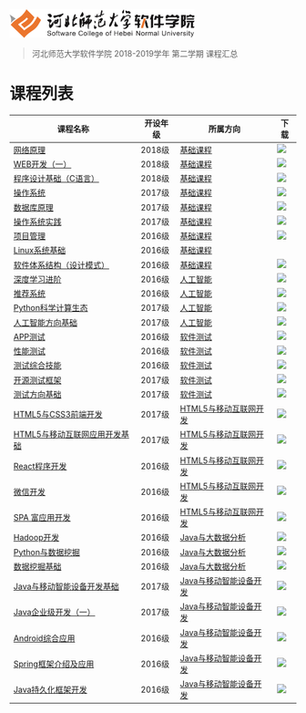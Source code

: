 <img src="./image/logo.png" height="50" />

> 河北师范大学软件学院 2018-2019学年 第二学期 课程汇总

# 课程列表

|课程名称|开设年级|所属方向|下载|
|-------|-------|-------|-------|
|[网络原理](https://github.com/edu2act/course-NetWork/tree/2018-2019-2st) | 2018级 | [基础课程](./courses/基础课程) |[![](https://img.shields.io/badge/term-2018--2019--1st-9cf.svg)](https://github.com/edu2act/course-NetWork/releases/tag/2018-2019-2st) |
|[WEB开发（一）](https://github.com/edu2act/course-web1/tree/2018-2019-2st) | 2018级 | [基础课程](./courses/基础课程) |[![](https://img.shields.io/badge/term-2018--2019--1st-9cf.svg)](https://github.com/edu2act/course-web1/releases/tag/2018-2019-2st) |
|[程序设计基础（C语言）](https://github.com/edu2act/course-C/tree/2018-2019-2st) | 2018级 | [基础课程](./courses/基础课程) |[![](https://img.shields.io/badge/term-2018--2019--1st-9cf.svg)](https://github.com/edu2act/course-C/releases/tag/2018-2019-2st) |
|[操作系统](https://github.com/edu2act/course-OS/tree/2018-2019-2st) | 2017级 | [基础课程](./courses/基础课程) |[![](https://img.shields.io/badge/term-2018--2019--1st-9cf.svg)](https://github.com/edu2act/course-OS/releases/tag/2018-2019-2st) |
|[数据库原理](https://github.com/edu2act/course-DataBase/tree/2018-2019-2st) | 2017级 | [基础课程](./courses/基础课程) |[![](https://img.shields.io/badge/term-2018--2019--1st-9cf.svg)](https://github.com/edu2act/course-DataBase/releases/tag/2018-2019-2st) |
|[操作系统实践](https://github.com/edu2act/course-os-practice/tree/2018-2019-2st) | 2017级 | [基础课程](./courses/基础课程) |[![](https://img.shields.io/badge/term-2018--2019--1st-9cf.svg)](https://github.com/edu2act/course-os-practice/releases/tag/2018-2019-2st) |
|[项目管理](https://github.com/edu2act/course-IT-Project-Management/tree/2018-2019-2st) | 2016级 | [基础课程](./courses/基础课程) |[![](https://img.shields.io/badge/term-2018--2019--1st-9cf.svg)](https://github.com/edu2act/course-IT-Project-Management/releases/tag/2018-2019-2st) |
|[Linux系统基础](https://github.com/edu2act/course-linux-system/) | 2016级 | [基础课程](./courses/基础课程) | |
|[软件体系结构（设计模式）](https://github.com/edu2act/course-Software-architecture/tree/2018-2019-2st) | 2016级 | [基础课程](./courses/基础课程) |[![](https://img.shields.io/badge/term-2018--2019--1st-9cf.svg)](https://github.com/edu2act/course-Software-architecture/releases/tag/2018-2019-2st) |
|[深度学习进阶](https://github.com/edu2act/course-deep-learning-advanced/tree/2018-2019-2st) | 2016级 | [人工智能](./courses/人工智能) |[![](https://img.shields.io/badge/term-2018--2019--1st-9cf.svg)](https://github.com/edu2act/course-deep-learning-advanced/releases/tag/2018-2019-2st) |
|[推荐系统](https://github.com/edu2act/course-Recommender-Systems/tree/2018-2019-2st) | 2016级 | [人工智能](./courses/人工智能) |[![](https://img.shields.io/badge/term-2018--2019--1st-9cf.svg)](https://github.com/edu2act/course-Recommender-Systems/releases/tag/2018-2019-2st) |
|[Python科学计算生态](https://github.com/edu2act/course-PySCE/tree/2018-2019-2st) |2017级 |[人工智能](./courses/人工智能) |[![](https://img.shields.io/badge/term-2018--2019--1st-9cf.svg)](https://github.com/edu2act/course-PySCE/releases/tag/2018-2019-2st) |
|[人工智能方向基础](https://github.com/edu2act/course-machine-learning-foundation/tree/2018-2019-2st) | 2017级 | [人工智能](./courses/人工智能) |[![](https://img.shields.io/badge/term-2018--2019--1st-9cf.svg)](https://github.com/edu2act/course-machine-learning-foundation/releases/tag/2018-2019-2st) |
|[APP测试](https://github.com/edu2act/course-APP-Testing/tree/2018-2019-2st) | 2016级 | [软件测试](./courses/软件测试) |[![](https://img.shields.io/badge/term-2018--2019--1st-9cf.svg)](https://github.com/edu2act/course-APP-Testing/releases/tag/2018-2019-2st) |
|[性能测试](https://github.com/edu2act/course-Load-Testing/tree/2018-2019-2st) | 2016级 | [软件测试](./courses/软件测试) |[![](https://img.shields.io/badge/term-2018--2019--1st-9cf.svg)](https://github.com/edu2act/course-Load-Testing/releases/tag/2018-2019-2st) |
|[测试综合技能](https://github.com/edu2act/course-testing-comprehensive-skill/tree/2018-2019-2st) | 2016级 | [软件测试](./courses/软件测试) |[![](https://img.shields.io/badge/term-2018--2019--1st-9cf.svg)](https://github.com/edu2act/course-testing-comprehensive-skill/releases/tag/2018-2019-2st) |
|[开源测试框架](https://github.com/edu2act/course-web-driver/tree/2018-2019-2st) | 2017级 | [软件测试](./courses/软件测试) |[![](https://img.shields.io/badge/term-2018--2019--1st-9cf.svg)](https://github.com/edu2act/course-web-driver/releases/tag/2018-2019-2st) |
|[测试方向基础](https://github.com/edu2act/course-JavaEE/tree/2018-2019-2st) | 2017级 | [软件测试](./courses/软件测试) |[![](https://img.shields.io/badge/term-2018--2019--1st-9cf.svg)](https://github.com/edu2act/course-JavaEE/releases/tag/2018-2019-2st) |
|[HTML5与CSS3前端开发](https://github.com/edu2act/course-HTML5-and-mobile-internet-development-fondation/tree/2018-2019-2st) | 2017级 | [HTML5与移动互联网开发](./courses/HTML5与移动互联网开发) |[![](https://img.shields.io/badge/term-2018--2019--1st-9cf.svg)](https://github.com/edu2act/course-HTML5-and-mobile-internet-development-fondation/releases/tag/2018-2019-2st) |
|[HTML5与移动互联网应用开发基础](https://github.com/edu2act/course-javascript-advanced/tree/2018-2019-2st) | 2017级 | [HTML5与移动互联网开发](./courses/HTML5与移动互联网开发) |[![](https://img.shields.io/badge/term-2018--2019--1st-9cf.svg)](https://github.com/edu2act/course-javascript-advanced/tag/2018-2019-2st)|
|[React程序开发](https://github.com/edu2act/course-react/tree/2018-2019-2st) | 2016级 | [HTML5与移动互联网开发](./courses/HTML5与移动互联网开发) |[![](https://img.shields.io/badge/term-2018--2019--1st-9cf.svg)](https://github.com/edu2act/course-react/tag/2018-2019-2st)|
|[微信开发](https://github.com/edu2act/course-wechat-and-miniprogram/tree/2018-2019-2st) | 2016级 | [HTML5与移动互联网开发](./courses/HTML5与移动互联网开发) |[![](https://img.shields.io/badge/term-2018--2019--1st-9cf.svg)](https://github.com/edu2act/course-wechat-and-miniprogram/releases/tag/2018-2019-2st) |
|[SPA 富应用开发](https://github.com/edu2act/course-spa/tree/2018-2019-2st) | 2016级 | [HTML5与移动互联网开发](./courses/HTML5与移动互联网开发) |[![](https://img.shields.io/badge/term-2018--2019--1st-9cf.svg)](https://github.com/edu2act/course-spa/releases/tag/2018-2019-2st) |
|[Hadoop开发](https://github.com/edu2act/course-Hadoop/tree/2018-2019-2st) | 2016级 | [Java与大数据分析](./courses/Java与大数据分析) |[![](https://img.shields.io/badge/term-2018--2019--1st-9cf.svg)](https://github.com/edu2act/course-Hadoop/releases/tag/2018-2019-2st) |
|[Python与数据挖掘](https://github.com/edu2act/course-Python/tree/2018-2019-2st) | 2016级 | [Java与大数据分析](./courses/Java与大数据分析) |[![](https://img.shields.io/badge/term-2018--2019--1st-9cf.svg)](https://github.com/edu2act/course-Python/releases/tag/2018-2019-2st) |
|[数据挖掘基础](https://github.com/edu2act/course-Fundamentals-of-data-mining/tree/2018-2019-2st) | 2016级 | [Java与大数据分析](./courses/Java与大数据分析) |[![](https://img.shields.io/badge/term-2018--2019--1st-9cf.svg)](https://github.com/edu2act/course-Fundamentals-of-data-mining/releases/tag/2018-2019-2st) |
|[Java与移动智能设备开发基础](https://github.com/edu2act/course-android/tree/2018-2019-2st) | 2017级 | [Java与移动智能设备开发](./courses/Java与移动智能设备开发) |[![](https://img.shields.io/badge/term-2018--2019--1st-9cf.svg)](https://github.com/edu2act/course-android/releases/tag/2018-2019-2st) |
|[Java企业级开发（一）](https://github.com/edu2act/course-JavaEE/tree/2018-2019-2st) | 2017级 | [Java与移动智能设备开发](./courses/Java与移动智能设备开发) |[![](https://img.shields.io/badge/term-2018--2019--1st-9cf.svg)](https://github.com/edu2act/course-JavaEE/releases/tag/2018-2019-2st) |
|[Android综合应用](https://github.com/edu2act/course-Android-Integrated-Application/tree/2018-2019-2st) | 2016级 | [Java与移动智能设备开发](./courses/Java与移动智能设备开发) |[![](https://img.shields.io/badge/term-2018--2019--1st-9cf.svg)](https://github.com/edu2act/course-Android-Integrated-Application/releases/tag/2018-2019-2st) |
|[Spring框架介绍及应用](https://github.com/edu2act/course-spring/tree/2018-2019-2st) | 2016级 | [Java与移动智能设备开发](./courses/Java与移动智能设备开发) |[![](https://img.shields.io/badge/term-2018--2019--1st-9cf.svg)](https://github.com/edu2act/course-spring/releases/tag/2018-2019-2st) |
|[Java持久化框架开发](https://github.com/edu2act/course-hibernate/tree/2018-2019-2st) | 2016级 | [Java与移动智能设备开发](./courses/Java与移动智能设备开发) |[![](https://img.shields.io/badge/term-2018--2019--1st-9cf.svg)](https://github.com/edu2act/course-hibernate/releases/tag/2018-2019-2st) |

